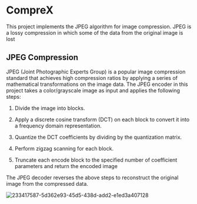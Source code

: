 # CompreX

This project implements the JPEG algorithm for image compression. JPEG is a lossy compression in which some of the data from the original image is lost

## JPEG Compression

JPEG (Joint Photographic Experts Group) is a popular image compression standard that achieves high compression ratios by applying a series of mathematical transformations on the image data. The JPEG encoder in this project takes a color/grayscale image as input and applies the following steps:

1. Divide the image into blocks.

2. Apply a discrete cosine transform (DCT) on each block to convert it into a frequency domain representation.

3. Quantize the DCT coefficients by dividing by the quantization matrix.

4. Perform zigzag scanning for each block.

5. Truncate each encode block to the specified number of coefficient parameters and return the encoded image

The JPEG decoder reverses the above steps to reconstruct the original image from the compressed data.


![233417587-5d362e93-45d5-438d-add2-e1ed3a407128](https://github.com/FredLenrie/CompreX/assets/138697797/c0d0f403-b844-431e-ad91-647aecdcbfac)


